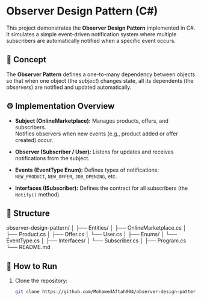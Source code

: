 # Observer Design Pattern (C#)

This project demonstrates the **Observer Design Pattern** implemented in C#.  
It simulates a simple event-driven notification system where multiple subscribers are automatically notified when a specific event occurs.

## 🧠 Concept

The **Observer Pattern** defines a one-to-many dependency between objects so that when one object (the *subject*) changes state, all its dependents (the *observers*) are notified and updated automatically.

## ⚙️ Implementation Overview

- **Subject (OnlineMarketplace):**
  Manages products, offers, and subscribers.  
  Notifies observers when new events (e.g., product added or offer created) occur.

- **Observer (Subscriber / User):**
  Listens for updates and receives notifications from the subject.

- **Events (EventType Enum):**
  Defines types of notifications:  
  `NEW_PRODUCT`, `NEW_OFFER`, `JOB_OPENING`, etc.

- **Interfaces (ISubscriber):**
  Defines the contract for all subscribers (the `Notify()` method).

## 🧩 Structure

observer-design-pattern/
│
├── Entities/
│ ├── OnlineMarketplace.cs
│ ├── Product.cs
│ ├── Offer.cs
│ └── User.cs
│
├── Enums/
│ └── EventType.cs
│
├── Interfaces/
│ └── Subscriber.cs
│
├── Program.cs
└── README.md



## 🚀 How to Run

1. Clone the repository:
   ```bash
   git clone https://github.com/MohamedAftah004/observer-design-pattern.git
